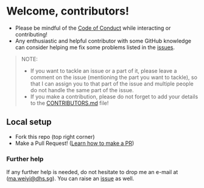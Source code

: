 # Welcome, contributors! 

- Please be mindful of the [Code of Conduct](https://github.com/weiyi-m/dhs-notes/blob/master/CODE_OF_CONDUCT.md) while interacting or contributing!
- Any enthusiastic and helpful contributor with some GitHub knowledge can consider helping me fix some problems listed in the [issues](https://github.com/HarshKapadia2/git_basics/issues).
> NOTE:
> - If you want to tackle an issue or a part of it, please leave a comment on the issue (mentioning the part you want to tackle), so that I can assign you to that part of the issue and multiple people do not handle the same part of the issue.
> - If you make a contribution, please do not forget to add your details to the [CONTRIBUTORS.md](https://github.com/weiyi-m/dhs-notes/blob/master/CONTRIBUTORS.md) file!

## Local setup

- Fork this repo (top right corner)
- Make a Pull Request! ([Learn how to make a PR](https://github.com/firstcontributions/first-contributions))


### Further help

If any further help is needed, do not hesitate to drop me an e-mail at (ma.weiyi@dhs.sg). You can raise an [issue](https://github.com/weiyi-m/dhs-notes/issues) as well.
